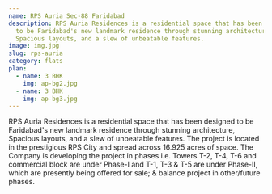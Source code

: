 ```yaml
---
name: RPS Auria Sec-88 Faridabad
description: RPS Auria Residences is a residential space that has been designed
  to be Faridabad's new landmark residence through stunning architecture,
  Spacious layouts, and a slew of unbeatable features.
image: img.jpg
slug: rps-auria
category: flats
plan:
  - name: 3 BHK
    img: ap-bg2.jpg
  - name: 3 BHK
    img: ap-bg3.jpg
---
```

<!--StartFragment-->

RPS Auria Residences is a residential space that has been designed to be Faridabad's new landmark residence through stunning architecture, Spacious layouts, and a slew of unbeatable features. The project is located in the prestigious RPS City and spread across 16.925 acres of space. The Company is developing the project in phases i.e. Towers T-2, T-4, T-6 and commercial block are under Phase-I and T-1, T-3 & T-5 are under Phase-II, which are presently being offered for sale; & balance project in other/future phases.

<!--Start of Tawk.to Script-->

<script type="text/javascript">
var Tawk_API=Tawk_API||{}, Tawk_LoadStart=new Date();
(function(){
var s1=document.createElement("script"),s0=document.getElementsByTagName("script")[0];
s1.async=true;
s1.src='https://embed.tawk.to/61612b4a86aee40a5735af19/1fhhp27id';
s1.charset='UTF-8';
s1.setAttribute('crossorigin','*');
s0.parentNode.insertBefore(s1,s0);
})();
</script>

<!--End of Tawk.to Script-->

<!--EndFragment-->